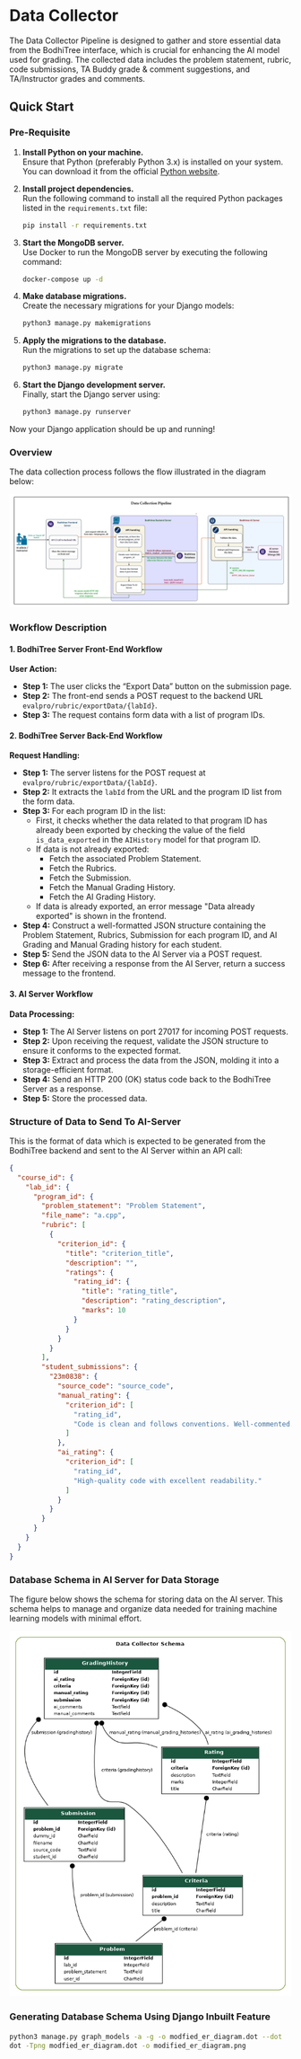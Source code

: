 # Data Collector

The Data Collector Pipeline is designed to gather and store essential data from the BodhiTree interface, which is crucial for enhancing the AI model used for grading. The collected data includes the problem statement, rubric, code submissions, TA Buddy grade & comment suggestions, and TA/Instructor grades and comments.


## Quick Start 

### Pre-Requisite

1. **Install Python on your machine.**  
   Ensure that Python (preferably Python 3.x) is installed on your system. You can download it from the official [Python website](https://www.python.org/downloads/).

2. **Install project dependencies.**  
   Run the following command to install all the required Python packages listed in the `requirements.txt` file:
   ```bash
   pip install -r requirements.txt
   ```

3. **Start the MongoDB server.**  
   Use Docker to run the MongoDB server by executing the following command:
   ```bash
   docker-compose up -d
   ```

4. **Make database migrations.**  
   Create the necessary migrations for your Django models:
   ```bash
   python3 manage.py makemigrations
   ```

5. **Apply the migrations to the database.**  
   Run the migrations to set up the database schema:
   ```bash
   python3 manage.py migrate
   ```

6. **Start the Django development server.**  
   Finally, start the Django server using:
   ```bash
   python3 manage.py runserver
   ```

Now your Django application should be up and running!



### Overview

The data collection process follows the flow illustrated in the diagram below:

![Data Collection Flow](image/Data_collection.png)

### Workflow Description

#### 1. BodhiTree Server Front-End Workflow

**User Action:**
- **Step 1:** The user clicks the “Export Data” button on the submission page.
- **Step 2:** The front-end sends a POST request to the backend URL `evalpro/rubric/exportData/{labId}`.
- **Step 3:** The request contains form data with a list of program IDs.

#### 2. BodhiTree Server Back-End Workflow

**Request Handling:**
- **Step 1:** The server listens for the POST request at `evalpro/rubric/exportData/{labId}`.
- **Step 2:** It extracts the `labId` from the URL and the program ID list from the form data.
- **Step 3:** For each program ID in the list:
  - First, it checks whether the data related to that program ID has already been exported by checking the value of the field `is_data_exported` in the `AIHistory` model for that program ID.
  - If data is not already exported:
    - Fetch the associated Problem Statement.
    - Fetch the Rubrics.
    - Fetch the Submission.
    - Fetch the Manual Grading History.
    - Fetch the AI Grading History.
  - If data is already exported, an error message "Data already exported" is shown in the frontend.
- **Step 4:** Construct a well-formatted JSON structure containing the Problem Statement, Rubrics, Submission for each program ID, and AI Grading and Manual Grading history for each student.
- **Step 5:** Send the JSON data to the AI Server via a POST request.
- **Step 6:** After receiving a response from the AI Server, return a success message to the frontend.

#### 3. AI Server Workflow

**Data Processing:**
- **Step 1:** The AI Server listens on port 27017 for incoming POST requests.
- **Step 2:** Upon receiving the request, validate the JSON structure to ensure it conforms to the expected format.
- **Step 3:** Extract and process the data from the JSON, molding it into a storage-efficient format.
- **Step 4:** Send an HTTP 200 (OK) status code back to the BodhiTree Server as a response.
- **Step 5:** Store the processed data.

### Structure of Data to Send To AI-Server

This is the format of data which is expected to be generated from the BodhiTree backend and sent to the AI Server within an API call:

```json
{
  "course_id": {
    "lab_id": {
      "program_id": {
        "problem_statement": "Problem Statement",
        "file_name": "a.cpp",
        "rubric": [
          {
            "criterion_id": {
              "title": "criterion_title",
              "description": "",
              "ratings": {
                "rating_id": {
                  "title": "rating_title",
                  "description": "rating_description",
                  "marks": 10
                }
              }
            }
          }
        ],
        "student_submissions": {
          "23m0838": {
            "source_code": "source_code",
            "manual_rating": {
              "criterion_id": [
                "rating_id",
                "Code is clean and follows conventions. Well-commented."
              ]
            },
            "ai_rating": {
              "criterion_id": [
                "rating_id",
                "High-quality code with excellent readability."
              ]
            }
          }
        }
      }
    }
  }
}
```

### Database Schema in AI Server for Data Storage

The figure below shows the schema for storing data on the AI server. This schema helps to manage and organize data needed for training machine learning models with minimal effort.

![DB Schema](image/modified_er_diagram.png)

### Generating Database Schema Using Django Inbuilt Feature

```bash
python3 manage.py graph_models -a -g -o modfied_er_diagram.dot --dot
dot -Tpng modfied_er_diagram.dot -o modified_er_diagram.png
```

